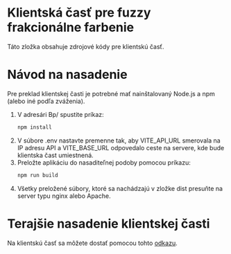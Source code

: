 # Klientská časť pre fuzzy frakcionálne farbenie

Táto zložka obsahuje zdrojové kódy pre klientskú časť.

# Návod na nasadenie

Pre preklad klientskej časti je potrebné mať nainštalovaný Node.js a npm (alebo iné podľa zváženia).
1. V adresári Bp/ spustite príkaz:
    ```bash
    npm install
    ```
2. V súbore .env nastavte premenne tak, aby VITE_API_URL smerovala na IP adresu API a VITE_BASE_URL odpovedalo ceste na servere, kde bude klientska čast umiestnená.
3. Preložte aplikáciu do nasaditeľnej podoby pomocou príkazu:
    ```bash
    npm run build
    ```
4. Všetky preložené súbory, ktoré sa nachádzajú v zložke dist presuňte na server typu nginx alebo Apache.

# Terajšie nasadenie klientskej časti

Na klientskú časť sa môžete dostať pomocou tohto [odkazu](https://www.stud.fit.vutbr.cz/~xducky00/bp/).